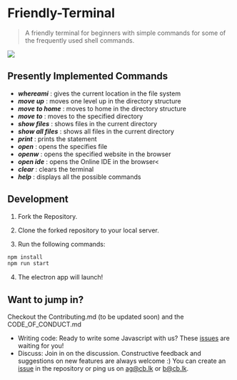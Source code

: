 # Friendly-Terminal

> A friendly terminal for beginners with simple commands for some of the frequently used shell commands. 

![](https://github.com/apoorvaagupta/friendly-terminal/blob/master/Screen%20Shot%202018-04-05%20at%2012.37.24.png)

## Presently Implemented Commands

 * ***whereami*** : gives the current location in the file system
 * ***move up*** : moves one level up in the directory structure
 * ***move to home*** : moves to home in the directory structure
 * ***move to*** : moves to the specified directory
 * ***show files*** : shows files in the current directory
 * ***show all files*** : shows all files in the current directory
 * ***print*** : prints the statement
 * ***open*** : opens the specifies file
 * ***openw*** : opens the specified website in the browser
 * ***open ide*** : opens the Online IDE in the browser<
 * ***clear*** : clears the terminal
 * ***help*** : displays all the possible commands

## Development

1) Fork the Repository.

2) Clone the forked repository to your local server. 

3) Run the following commands:
```bash
npm install
npm run start
```

4) The electron app will launch!

## Want to jump in?

Checkout the Contributing.md (to be updated soon) and the CODE_OF_CONDUCT.md
* Writing code: Ready to write some Javascript with us? These [issues](https://github.com/coslos/LiveWhiteboard-Website/issues) are waiting for you!
* Discuss: Join in on the discussion. Constructive feedback and suggestions on new features are always welcome :) 
           You can create an [issue](https://github.com/coslos/LiveWhiteboard-Website/issues) in the repository or ping us on ag@cb.lk or b@cb.lk.
